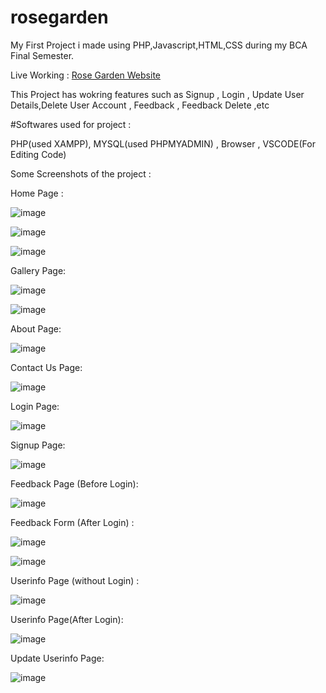 # rosegarden
My First Project i made using PHP,Javascript,HTML,CSS during my BCA Final Semester.

Live Working : [Rose Garden Website](http://rosegarden.thats.im/)

This Project has wokring features such as Signup , Login , Update User Details,Delete User Account , Feedback , Feedback Delete ,etc

#Softwares used for project :

PHP(used XAMPP), MYSQL(used PHPMYADMIN) , Browser , VSCODE(For Editing Code)


Some Screenshots of the project :

Home Page :

![image](https://user-images.githubusercontent.com/123811704/236464645-f79ae7c3-094e-4fa5-ae67-b55c910d23de.png)

![image](https://user-images.githubusercontent.com/123811704/236449723-a659d624-d597-4c26-8065-ab9775256a1a.png)

![image](https://user-images.githubusercontent.com/123811704/236449771-c6b9a607-09ed-4ed0-a999-29107f382e71.png)


Gallery Page:

![image](https://user-images.githubusercontent.com/123811704/236449878-978f6d49-b095-4422-807c-5cdc333ef744.png)

![image](https://user-images.githubusercontent.com/123811704/236450899-d05f5354-e198-4f00-8b32-97d1968b8716.png)


About Page:

![image](https://user-images.githubusercontent.com/123811704/236451987-e4006227-8623-4732-9756-f03806e537ed.png)


Contact Us Page:

![image](https://user-images.githubusercontent.com/123811704/236452078-8dcdc675-c79a-408a-8e73-50c443f0b3c7.png)


Login Page:

![image](https://user-images.githubusercontent.com/123811704/236452217-5a62abfa-0fc0-48ad-8c52-d8d3ddfe9804.png)


Signup Page:

![image](https://user-images.githubusercontent.com/123811704/236452276-a482f4df-f9f7-45dd-84db-e14e32aaf8d9.png)


Feedback Page (Before Login):

![image](https://user-images.githubusercontent.com/123811704/236452152-efab48b0-7f11-4553-baee-6263f024debb.png)


Feedback Form (After Login) :

![image](https://user-images.githubusercontent.com/123811704/236452602-d4650a1a-9f47-434c-8f11-a3b6899a3ac2.png)

![image](https://user-images.githubusercontent.com/123811704/236452768-dfe41970-ec48-48d3-94e4-6c55d16accb2.png)


Userinfo Page (without Login) :

![image](https://user-images.githubusercontent.com/123811704/236452393-5323b58f-8076-4cdf-9fe1-2af634753035.png)


Userinfo Page(After Login):

![image](https://user-images.githubusercontent.com/123811704/236452854-86cac61d-9723-4128-aa36-3999e1ea4032.png)


Update Userinfo Page:

![image](https://user-images.githubusercontent.com/123811704/236453020-63ea699c-bf0a-4b5a-b3f9-ce094d1e762d.png)



